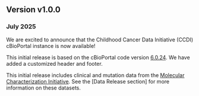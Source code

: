 ## Version v1.0.0
### July 2025 
We are excited to announce that the Childhood Cancer Data Initiative (CCDI) cBioPortal instance is now available!


This initial release is based on the cBioPortal code version [6.0.24](https://github.com/cBioPortal/cbioportal/releases/tag/v6.0.24). We have added a customized header and footer.


This initial release includes clinical and mutation data from the [Molecular Characterization Initiative](https://ccdi.cancer.gov/MCI). See the [Data Release section] for more information on these datasets. 
